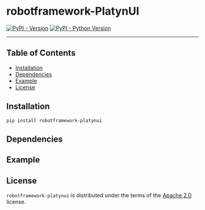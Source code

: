 <!--
SPDX-FileCopyrightText: 2024 Daniel Biehl <daniel.biehl@imbus.de>

SPDX-License-Identifier: Apache-2.0
-->

# robotframework-PlatynUI

[![PyPI - Version](https://img.shields.io/pypi/v/robotframework-platynui.svg)](https://pypi.org/project/robotframework-platynui)
[![PyPI - Python Version](https://img.shields.io/pypi/pyversions/robotframework-platynui.svg)](https://pypi.org/project/robotframework-platynui)

-----

## Table of Contents

- [Installation](#installation)
- [Dependencies](#dependencies)
- [Example](#example)
- [License](#license)

## Installation

```console
pip install robotframework-platynui
```
## Dependencies

## Example

## License

`robotframework-platynui` is distributed under the terms of the [Apache 2.0](https://spdx.org/licenses/Apache-2.0.html) license.
